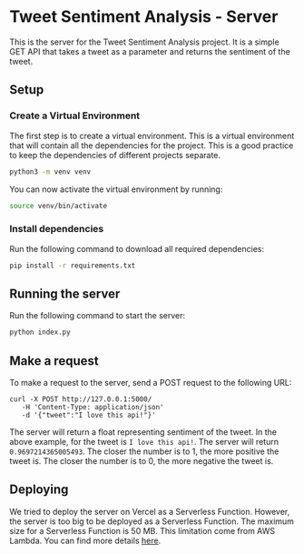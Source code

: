 # Tweet Sentiment Analysis - Server

This is the server for the Tweet Sentiment Analysis project. It is a simple GET API that takes a tweet as a parameter and returns the sentiment of the tweet.

## Setup

### Create a Virtual Environment

The first step is to create a virtual environment. This is a virtual environment that will contain all the dependencies for the project. This is a good practice to keep the dependencies of different projects separate.

```bash
python3 -m venv venv
```

You can now activate the virtual environment by running:

```bash
source venv/bin/activate
```

### Install dependencies

Run the following command to download all required dependencies:

```bash
pip install -r requirements.txt
```

## Running the server

Run the following command to start the server:

```bash
python index.py
```

## Make a request

To make a request to the server, send a POST request to the following URL:

```curl
curl -X POST http://127.0.0.1:5000/
   -H 'Content-Type: application/json'
   -d '{"tweet":"I love this api!"}'
```

The server will return a float representing sentiment of the tweet. In the above example, for the tweet is `I love this api!`. The server will return `0.9697214365005493`. The closer the number is to 1, the more positive the tweet is. The closer the number is to 0, the more negative the tweet is.

## Deploying

We tried to deploy the server on Vercel as a Serverless Function. However, the server is too big to be deployed as a Serverless Function. The maximum size for a Serverless Function is 50 MB. This limitation come from AWS Lambda. You can find more details [here](https://docs.aws.amazon.com/lambda/latest/dg/gettingstarted-limits.html).
